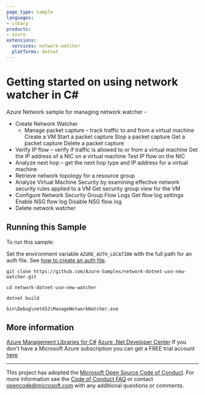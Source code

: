 ```yaml
---
page_type: sample
languages:
- csharp
products:
- azure
extensions:
  services: network-watcher
  platforms: dotnet
---
```


# Getting started on using network watcher in C# #

 Azure Network sample for managing network watcher -
  - Create Network Watcher
	- Manage packet capture – track traffic to and from a virtual machine
   	Create a VM
      Start a packet capture
      Stop a packet capture
      Get a packet capture
      Delete a packet capture
  - Verify IP flow – verify if traffic is allowed to or from a virtual machine
      Get the IP address of a NIC on a virtual machine
      Test IP flow on the NIC
  - Analyze next hop – get the next hop type and IP address for a virtual machine
  - Retrieve network topology for a resource group
  - Analyze Virtual Machine Security by examining effective network security rules applied to a VM
      Get security group view for the VM
  - Configure Network Security Group Flow Logs
      Get flow log settings
      Enable NSG flow log
      Disable NSG flow log
  - Delete network watcher


## Running this Sample ##

To run this sample:

Set the environment variable `AZURE_AUTH_LOCATION` with the full path for an auth file. See [how to create an auth file](https://github.com/Azure/azure-libraries-for-net/blob/master/AUTH.md).

    git clone https://github.com/Azure-Samples/network-dotnet-use-new-watcher.git

    cd network-dotnet-use-new-watcher

    dotnet build

    bin\Debug\net452\ManageNetworkWatcher.exe

## More information ##

[Azure Management Libraries for C#](https://github.com/Azure/azure-sdk-for-net/tree/Fluent)
[Azure .Net Developer Center](https://azure.microsoft.com/en-us/develop/net/)
If you don't have a Microsoft Azure subscription you can get a FREE trial account [here](http://go.microsoft.com/fwlink/?LinkId=330212)

---

This project has adopted the [Microsoft Open Source Code of Conduct](https://opensource.microsoft.com/codeofconduct/). For more information see the [Code of Conduct FAQ](https://opensource.microsoft.com/codeofconduct/faq/) or contact [opencode@microsoft.com](mailto:opencode@microsoft.com) with any additional questions or comments.